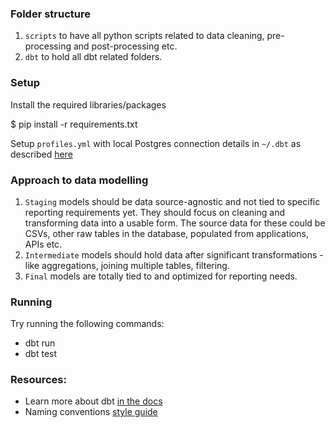 ### Folder structure

1. `scripts` to have all python scripts related to data cleaning, pre-processing and post-processing etc.
2. `dbt` to hold all dbt related folders.


### Setup

Install the required libraries/packages

$ pip install -r requirements.txt

Setup `profiles.yml` with local Postgres connection details in `~/.dbt` as described [here](https://docs.getdbt.com/docs/core/connect-data-platform/profiles.yml)


### Approach to data modelling

1. `Staging` models should be data source-agnostic and not tied to specific reporting requirements yet. They should focus on cleaning and transforming data into a usable form. The source data for these could be CSVs, other raw tables in the database, populated from applications, APIs etc.
2. `Intermediate` models should hold data after significant transformations - like aggregations, joining multiple tables, filtering.
3. `Final` models are totally tied to and optimized for reporting needs.


### Running

Try running the following commands:
- dbt run
- dbt test


### Resources:
- Learn more about dbt [in the docs](https://docs.getdbt.com/docs/introduction)
- Naming conventions [style guide](https://docs.getdbt.com/best-practices/how-we-style/1-how-we-style-our-dbt-models)
